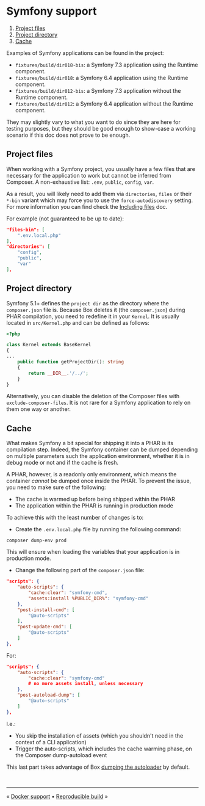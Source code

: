 # Symfony support

1. [Project files](#project-files)
1. [Project directory](#project-directory)
2. [Cache](#cache)

Examples of Symfony applications can be found in the project:
- `fixtures/build/dir018-bis`: a Symfony 7.3 application using the Runtime component.
- `fixtures/build/dir018`: a Symfony 6.4 application using the Runtime component.
- `fixtures/build/dir012-bis`: a Symfony 7.3 application without the Runtime component.
- `fixtures/build/dir012`: a Symfony 6.4 application without the Runtime component.

They may slightly vary to what you want to do since they are here for testing purposes, but they should be good enough
to show-case a working scenario if this doc does not prove to be enough.


## Project files

When working with a Symfony project, you usually have a few files that are necessary for the application to work but
cannot be inferred from Composer. A non-exhaustive list: `.env`, `public`, `config`, `var`.

As a result, you will likely need to add them via `directories`, `files` or their `*-bin` variant which may force you
to use the `force-autodiscovery` setting. For more information you can find check the [Including files](./configuration.md#including-files)
doc.

For example (not guaranteed to be up to date):

```json
"files-bin": [
    ".env.local.php"
],
"directories": [
    "config",
    "public",
    "var"
],
```


## Project directory

Symfony 5.1+ defines the `project dir` as the directory where the `composer.json` file is. Because Box deletes it (the `composer.json`) during PHAR compilation, you need to redefine it in your `Kernel`. It is usually located in `src/Kernel.php` and can be defined as follows:

```php
<?php

class Kernel extends BaseKernel
{
...
    public function getProjectDir(): string
    {
        return __DIR__.'/../';
    }
}
```

Alternatively, you can disable the deletion of the Composer files with `exclude-composer-files`. It is not
rare for a Symfony application to rely on them one way or another.


## Cache

What makes Symfony a bit special for shipping it into a PHAR is its compilation step. Indeed, the Symfony container can
be dumped depending on multiple parameters such the application environment, whether it is in debug mode or not and if
the cache is fresh.

A PHAR, however, is a readonly only environment, which means the container _cannot_ be dumped once inside the PHAR. To
prevent the issue, you need to make sure of the following:

- The cache is warmed up before being shipped within the PHAR
- The application within the PHAR is running in production mode

To achieve this with the least number of changes is to:

- Create the `.env.local.php` file by running the following command:

```shell
composer dump-env prod
```

This will ensure when loading the variables that your application is in production mode.

- Change the following part of the `composer.json` file:

```json
"scripts": {
    "auto-scripts": {
        "cache:clear": "symfony-cmd",
        "assets:install %PUBLIC_DIR%": "symfony-cmd"
    },
    "post-install-cmd": [
        "@auto-scripts"
    ],
    "post-update-cmd": [
        "@auto-scripts"
    ]
},
```

For:

```json
"scripts": {
    "auto-scripts": {
        "cache:clear": "symfony-cmd"
        # no more assets install, unless necessary
    },
    "post-autoload-dump": [
        "@auto-scripts"
    ]
},
```

I.e.:

- You skip the installation of assets (which you shouldn't need in the context of a CLI application)
- Trigger the auto-scripts, which includes the cache warming phase, on the Composer dump-autoload event

This last part takes advantage of Box [dumping the autoloader][composer-autoloader-dump] by default.


<br />
<hr />

« [Docker support](docker.md#docker-support) • [Reproducible build](reproducible-builds.md#reproducible-builds) »


[composer-autoloader-dump]: configuration.md#dumping-the-composer-autoloader-dump-autoload
[symfony-runtime]: https://symfony.com/doc/current/components/runtime.html
